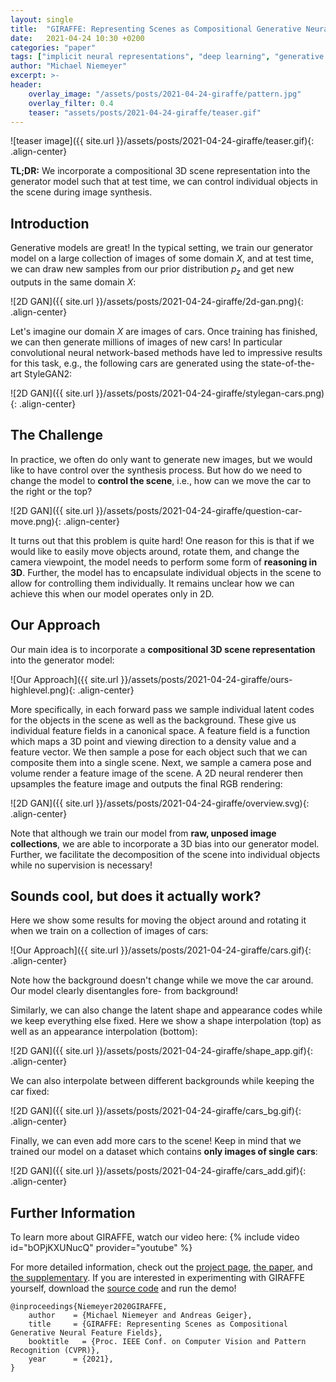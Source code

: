 ```yaml
---
layout: single
title:  "GIRAFFE: Representing Scenes as Compositional Generative Neural Feature Fields"
date:   2021-04-24 10:30 +0200
categories: "paper"
tags: ["implicit neural representations", "deep learning", "generative adversarial networks", "controllable image synthesis"]
author: "Michael Niemeyer"
excerpt: >-
header:
    overlay_image: "/assets/posts/2021-04-24-giraffe/pattern.jpg"
    overlay_filter: 0.4
    teaser: "assets/posts/2021-04-24-giraffe/teaser.gif"
---
```


![teaser image]({{ site.url }}/assets/posts/2021-04-24-giraffe/teaser.gif){: .align-center}

**TL;DR:** We incorporate a compositional 3D scene representation into the generator model such that at test time, we can control individual objects in the scene during image synthesis.

## Introduction

Generative models are great! In the typical setting, we train our generator model on a large collection of images of some domain $X$, and at test time, we can draw new samples from our prior distribution $p_z$ and get new outputs in the same domain $X$:

![2D GAN]({{ site.url }}/assets/posts/2021-04-24-giraffe/2d-gan.png){: .align-center}

Let's imagine our domain $X$ are images of cars. Once training has finished, we can then generate millions of images of new cars! In particular convolutional neural network-based methods have led to impressive results for this task, e.g., the following cars are generated using the state-of-the-art StyleGAN2:

![2D GAN]({{ site.url }}/assets/posts/2021-04-24-giraffe/stylegan-cars.png){: .align-center}

## The Challenge

In practice, we often do only want to generate new images, but we would like to have control over the synthesis process.  But how do we need to change the model to **control the scene**, i.e., how can we move the car to the right or the top?

![2D GAN]({{ site.url }}/assets/posts/2021-04-24-giraffe/question-car-move.png){: .align-center}

It turns out that this problem is quite hard! One reason for this is that if we would like to easily move objects around, rotate them, and change the camera viewpoint, the model needs to perform some form of **reasoning in 3D**. Further, the model has to encapsulate individual objects in the scene to allow for controlling them individually. It remains unclear how we can achieve this when our model operates only in 2D.

## Our Approach

Our main idea is to incorporate a **compositional 3D scene representation** into the generator model:

![Our Approach]({{ site.url }}/assets/posts/2021-04-24-giraffe/ours-highlevel.png){: .align-center}

More specifically, in each forward pass we sample individual latent codes for the objects in the scene as well as the background.
These give us individual feature fields in a canonical space.
A feature field is a function which maps a 3D point and viewing direction to a density value and a feature vector. 
We then sample a pose for each object such that we can composite them into a single scene.
Next, we sample a camera pose and volume render a feature image of the scene.
A 2D neural renderer then upsamples the feature image and outputs the final RGB rendering:

![2D GAN]({{ site.url }}/assets/posts/2021-04-24-giraffe/overview.svg){: .align-center}

Note that although we train our model from **raw, unposed image collections**, we are able to incorporate a 3D bias into our generator model.
Further, we facilitate the decomposition of the scene into individual objects while no supervision is necessary!

## Sounds cool, but does it actually work?

Here we show some results for moving the object around and rotating it when we train on a collection of images of cars:

![Our Approach]({{ site.url }}/assets/posts/2021-04-24-giraffe/cars.gif){: .align-center}

Note how the background doesn't change while we move the car around. Our model clearly disentangles fore- from background!

Similarly, we can also change the latent shape and appearance codes while we keep everything else fixed.
Here we show a shape interpolation (top) as well as an appearance interpolation (bottom):

![2D GAN]({{ site.url }}/assets/posts/2021-04-24-giraffe/shape_app.gif){: .align-center}

We can also interpolate between different backgrounds while keeping the car fixed:

![2D GAN]({{ site.url }}/assets/posts/2021-04-24-giraffe/cars_bg.gif){: .align-center}

Finally, we can even add more cars to the scene! Keep in mind that we trained our model on a dataset which contains **only images of single cars**:

![2D GAN]({{ site.url }}/assets/posts/2021-04-24-giraffe/cars_add.gif){: .align-center}



## Further Information
To learn more about GIRAFFE, watch our video here:
{% include video id="bOPjKXUNucQ" provider="youtube" %}

For more detailed information, check out the [project page](https://m-niemeyer.github.io/project-pages/giraffe/index.html), [the paper](http://www.cvlibs.net/publications/Niemeyer2021CVPR.pdf), and [the supplementary](http://www.cvlibs.net/publications/Niemeyer2021CVPR_supplementary.pdf). If you are interested in experimenting with GIRAFFE yourself, download the [source code](https://github.com/autonomousvision/giraffe) and run the demo!

    @inproceedings{Niemeyer2020GIRAFFE,
        author    = {Michael Niemeyer and Andreas Geiger},  
        title     = {GIRAFFE: Representing Scenes as Compositional Generative Neural Feature Fields},
        booktitle   = {Proc. IEEE Conf. on Computer Vision and Pattern Recognition (CVPR)},
        year      = {2021},
    }